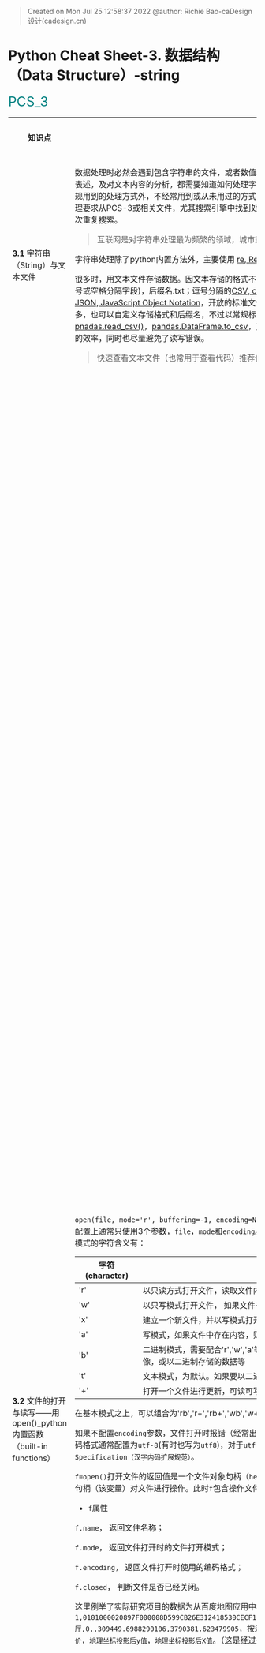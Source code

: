 > Created on Mon Jul 25 12:58:37 2022 @author: Richie Bao-caDesign设计(cadesign.cn)

<style>
  code {
    white-space : pre-wrap !important;
    word-break: break-word;
  }
</style>

# Python Cheat Sheet-3. 数据结构 （Data Structure）-string

<span style = "color:Teal;background-color:;font-size:20.0pt">PCS_3</span>

<table style="width:100%">
<tr>
<th style="width:10%"> 知识点 </th>
<th style="width:30%"> 描述 </th>
<th style="width:30%"> 代码段 </th> 
<th style="width:20%"> 运算结果 </th>
<th style="width:10%"> 备注</th> 
</tr>

<tr>
<td> 

__3.1__ 字符串（String）与文本文件

</td>
<td>

数据处理时必然会遇到包含字符串的文件，或者数值以文本方式存储，读取后再转换为数值型。不管是从文本中提取数据，还是图表中的文字表述，及对文本内容的分析，都需要知道如何处理字符串。字符串处理的方法途径异常繁多，各类模式匹配符号组合表述技巧性较强。除了常规用到的处理方式外，不经常用到或从未用过的方式则很难记住，因此字符串处理部分以查阅为主，当遇到要处理的字符串时，可以根据要处理要求从PCS-3或相关文件，尤其搜索引擎中找到处理方法的答案。当然，对于经常用到的字符串处理方法，需要有意识的练习记忆，避免每次重复搜索。

> 互联网是对字符串处理最为频繁的领域，城市空间数据分析和数字化设计相对较少。

字符串处理除了python内置方法外，主要使用 [re, Regular expression operations(正则表达式)](https://docs.python.org/3/library/re.html)。

很多时，用文本文件存储数据。因文本存储的格式不同会表述为不同的文件格式，例如没有格式限制的TXT文件(通常按行记录数据，逗号、分号或空格分隔字段)，后缀名.txt；逗号分隔的[CSV, comma-separated values)](https://en.wikipedia.org/wiki/Comma-separated_values)文件格式（每行为一组数据，逗号隔离字段），后缀名.csv；[JSON, JavaScript Object Notation](https://en.wikipedia.org/wiki/JSON)，开放的标准文件格式和数据交换格式，以属性-值对和数组的形式记录，后缀名.json。存储数据的方式很多，也可以自定义存储格式和后缀名，不过以常规标准的格式存储数据方便数据交换，因为常用的格式通常已有大量写好的读写代码，例如[pnadas.read_csv()](https://pandas.pydata.org/docs/reference/api/pandas.read_csv.html)，[pandas.DataFrame.to_csv](https://pandas.pydata.org/docs/reference/api/pandas.DataFrame.to_csv.html)，又或者[CSV库](https://docs.python.org/3/library/csv.html)，通过`import csv`调入库条用读写方法等。这都极大方便的增加了书写代码的效率，同时也尽量避免了读写错误。

> 快速查看文本文件（也常用于查看代码）推荐使用[notepad++](https://notepad-plus-plus.org/downloads/)工具。

</td>
<td>

</td>
<td>

</td>
<td>
</td>
</tr>

<tr>
<td> 

__3.2__ 文件的打开与读写——用open()_python内置函数（built-in functions）

</td>
<td>

`open(file, mode='r', buffering=-1, encoding=None, errors=None, newline=None, closefd=True, opener=None)`，在`open()`函数的参数配置上通常只使用3个参数，`file`，`mode`和`encoding`。其中`file`为文件存储位置路径；`mode`为打开文件的模式，包括基本模式和组合模式，基本模式的字符含义有：

| 字符(character)  | 含义(meaning)  |
|---|---|
| 'r'  |  以只读方式打开文件，读取文件内容的指针位于文件的开始。为默认模式 |
| 'w'  | 以只写模式打开文件， 如果文件存在，则会清空文件中已有内容；如果文件不存在，则创建新文件|
| 'x'  | 建立一个新文件，并以写模式打开。如果文件存在，则报错  |
| 'a'  | 写模式，如果文件中存在内容，则在其后追加新内容 |
| 'b'  | 二进制模式，需要配合'r','w','a'等字符模式配合使用。为以二进制格式，读写文件，通常用于非文本文件，例如影音图像，或以二进制存储的数据等  |
| 't'  |  文本模式，为默认。如果要以二进制读写，加符号'b' |
| '+'  | 打开一个文件进行更新，可读可写  |

在基本模式之上，可以组合为'rb','r+','rb+','wb','w+','wb+','ab','a+','ab+'等多种组合模式，组合后含义为单独字符模式含义的组合。

如果不配置`encoding`参数，文件打开时报错（经常出现在含有中文字符的文件中），则需要指定该参数值，为打开该文件所使用的编码格式。编码格式通常配置为`utf-8`(有时也写为`utf8`)，对于`utf-8`无法识别含有中文的文件，通常可以尝试配置为`GBK, Chinese Internal Code Specification（汉字内码扩展规范）`。

`f=open()`打开文件的返回值是一个文件对象句柄（`help(open)`给出的解释是 Open file and return a stream），并将其赋给自定义变量`f`，通过句柄（该变量）对文件进行操作。此时`f`包含操作文件内容的多个属性和方法：

* `f`属性

`f.name`， 返回文件名称；

`f.mode`， 返回文件打开时的文件打开模式；

`f.encoding`， 返回文件打开时使用的编码格式；

`f.closed`， 判断文件是否已经关闭。

这里例举了实际研究项目的数据为从百度地图应用中检索下载的POI，其中第一行为`1,0101000020897F000008D599CB26E312418530CECF16EB4C41,美香源,34.23709808337344,108.93100212046282,美食;中餐厅,0,,309449.6988290106,3790381.623479905`，按逗号分割，各个字段名为`序号`，`ID`，`名称`，`维度`，`经度`，`一级行业分类；二级行业分类`，`评分`，`均价`，`地理坐标投影后y值`，`地理坐标投影后X值`。（这是经过处理了的数据，并非下载的原数据）

</td>
<td>

```python
xian_poi_fn='./data/xian_poi.csv' #存储又西安POI, point of interesting兴趣点数据
xian_poi_f=open(xian_poi_fn,'r', encoding="utf-8") #以只读方式打开文件
print(xian_poi_f)

print('_'*50)
print(xian_poi_f.name)
print(xian_poi_f.mode)
print(xian_poi_f.encoding)
print(xian_poi_f.closed)
```

</td>
<td>

    <_io.TextIOWrapper name='./data/xian_poi.csv' mode='r' encoding='utf-8'>
    __________________________________________________
    ./data/xian_poi.csv
    r
    utf-8
    False

</td>
<td>
</td>
</tr>

<tr>
<td> 

</td>
<td>

* `f` 读取方法

`f.read(size=-1, /)`， 参数`size`未指定或为负值时返回整个文件，否则到指定字符长度位置或到文件末尾（EOF,end of file）；

`f.readline(size=-1, /)`， 读取一行，即读到换行符或者EOF。如果给定`size`，则按长度读取；

`f.readlines()`，返回所有行的一个列表；

`f.tell()`， 返回当前读取文件的位置；

`f.clost()`，关闭文件。


> 类定义时，如果以`f.attribute`方式返回值，则为属性，例如`f.name`； 如果以`f.function()`方式，即调用类函数的额方法，则为方法，例如`f.read()`。

</td>
<td>

```python
print(xian_poi_f.read(57))
print("_"*10,xian_poi_f.tell())
print(xian_poi_f.readline()) #从上一语句57处继续读，读到该行结束
print("_"*10,xian_poi_f.tell())
print(xian_poi_f.readline()) #继续读写一行文本内容
print('_'*50)
print(xian_poi_f.readlines()[:5]) #这里只打印了返回列表的前5行
print("_"*10,xian_poi_f.tell())

print('_'*50)
xian_poi_f.close()
print(xian_poi_f.closed)
```

</td>
<td>

    1,0101000020897F000008D599CB26E312418530CECF16EB4C41,美香源,
    __________ 63
    34.23709808337344,108.93100212046282,美食;中餐厅,0,,309449.6988290106,3790381.623479905
    
    __________ 156
    2,0101000020897F0000B038F4CF9BE31241389AD606BFEC4C41,雷记澄城水盆羊肉(红樱路店),34.244750060429915,108.93113243785623,美食;中餐厅,3.9,20.0,309478.95308006834,3791230.053424146
    
    __________________________________________________
    ['3,0101000020897F00005C24B17F97E3124160F86A81E5EC4C41,段府农家菠菜面(红缨路店),34.245443456204875,108.93110375582032,美食;中餐厅,4,,309477.8746991807,3791307.011076972\n', '4,0101000020897F000040F7FD9433E412412CD771E043EC4C41,平价餐厅(友谊西路店),34.24253719175486,108.93159854262964,美食;中餐厅,4.2,26.0,309516.8955000527,3790983.753474137\n', '5,0101000020897F0000EFFE229C56E61241ABEE21C2D7EC4C41,山妹川菜,34.24522784875664,108.93301750888804,美食;中餐厅,3.5,22.0,309653.6524772485,3791279.5166605315\n', '6,0101000020897F0000522963D2BFE312419E6ED4B833EC4C41,老三澄合羊肉水盆,34.24224069599151,108.93129159808142,美食;中餐厅,3,,309487.95545639575,3790951.443982913\n', '7,0101000020897F00008C6ACABF13E412416B0C7D7B09ED4C41,湘村菜馆(红缨路店),34.24609764121232,108.9314250012306,美食;中餐厅,4.2,20.0,309508.937295594,3791378.9647536776\n']
    __________ 2470810
    __________________________________________________
    True

</td>
<td>
</td>
</tr>

<tr>
<td> 

</td>
<td>

* `f`写入方法

`f.write()`，将字符串写入到文本，如果是数值等数据，需要将其转换为字符串后再写入；

`f.writelines()`，将字符串列表逐行写入到文件；

`f.flush()`， 将数据刷至硬盘。通常在`f.close()`文件关闭时，会自动一次性刷至硬盘，除非特殊需求，否则不用执行`f.flush()`;

`seek(cookie, whence=0, /)`， 更改当前读写位置，为字节偏移量（byte offset）。`whence`为0时(默认值)，代表从文件开始定位算起；为1时，以当前位置定位算起；为2时，以文件末尾定位算起。


在下述的示例中，`poi_1PieceOFdata`变量只存储了一行数据；而`poi_2PiecesOFdata`变量存储了两行数据，行之间用换行符`\n`完成换行动作。`poi_piecesOFdata.flush()`会将先写入的一行数据刷至硬盘文件中，因为使用了`w+`模式，因此可以用`poi_piecesOFdata.flush() `方法定位到文本开始，再用`poi_piecesOFdata.read()`方法查看，否则返回内容为空。也可以用外部`notepad++`等工具打开查看内容。而后将包含两行数据的`poi_2PiecesOFdata`变量，写入，并调用`poi_piecesOFdata.close()`方法，将后续写入的数据刷至硬盘文件中。

</td>
<td>

```python
poi_1PieceOFdata='2,0101000020897F0000B038F4CF9BE31241389AD606BFEC4C41,雷记澄城水盆羊肉(红樱路店),34.244750060429915,108.93113243785623,美食;中餐厅,3.9,20.0,309478.95308006834,3791230.05342414'

poi_2PiecesOFdata='\n3,0101000020897F00005C24B17F97E3124160F86A81E5EC4C41,段府农家菠菜面(红缨路店),34.245443456204875,108.93110375582032,美食;中餐厅,4,,309477.8746991807,3791307.011076972,\n4,0101000020897F000040F7FD9433E412412CD771E043EC4C41,平价餐厅(友谊西路店),34.24253719175486,108.93159854262964,美食;中餐厅,4.2,26.0,309516.8955000527,3790983.753474137'
poi_piecesOFdata_fn='./data/poi_piecesOFdata.csv'
poi_piecesOFdata=open(poi_piecesOFdata_fn,'w+',encoding='utf-8')
poi_piecesOFdata.write(poi_1PieceOFdata)
poi_piecesOFdata.flush() 
```

</td>
<td>

</td>
<td>

</td>
</tr>

<tr>
<td> 

</td>
<td>

> 注意，写入文本内容后，读写位置位于文件末尾，不通过`f.seek()`指定开始位置，读取的内容会为空。

</td>
<td>

```python
poi_piecesOFdata.seek(0)
print(poi_piecesOFdata.read())
```

</td>
<td>

2,0101000020897F0000B038F4CF9BE31241389AD606BFEC4C41,雷记澄城水盆羊肉(红樱路店),34.244750060429915,108.93113243785623,美食;中餐厅,3.9,20.0,309478.95308006834,3791230.05342414

</td>
<td>
</td>
</tr>


<tr>
<td> 

</td>
<td>

> 不管读或者写，当完成读写动作后，需要调用`f.close()`关闭文件。

</td>
<td>

```python
poi_piecesOFdata.write(poi_2PiecesOFdata)

poi_listOFdata=['5,0101000020897F0000EFFE229C56E61241ABEE21C2D7EC4C41,山妹川菜,34.24522784875664,108.93301750888804,美食;中餐厅,3.5,22.0,309653.6524772485,3791279.5166605315\n', 
                '6,0101000020897F0000522963D2BFE312419E6ED4B833EC4C41,老三澄合羊肉水盆,34.24224069599151,108.93129159808142,美食;中餐厅,3,,309487.95545639575,3790951.443982913\n', 
                '7,0101000020897F00008C6ACABF13E412416B0C7D7B09ED4C41,湘村菜馆(红缨路店),34.24609764121232,108.9314250012306,美食;中餐厅,4.2,20.0,309508.937295594,3791378.9647536776\n']
poi_piecesOFdata.write('\n') #因为写入两行时，末尾为写入'\n'换行符。因此单独写入，避免后续写入内容未起新行
poi_piecesOFdata.writelines(poi_listOFdata)
poi_piecesOFdata.close()
```

</td>
<td>

</td>
<td>
</td>
</tr>


<tr>
<td> 

</td>
<td>

用`with open(fn, mode) as f:`上下文管理的方式打开文件，则不需要调用`f.close()`的方式关闭文件，也可以避免文件读写时可能产生的`IOError`。

这里将读取的CSV格式数据转换为字典格式，格式样式为`{ID:{'name':name,'coordi':{'lat':lat,'lon':lon}}}`其中有3层嵌套，同时将字符串格式的经纬度使用`float()`方法转换为浮点型。具体方法是应用字符串处理中的`S.split()`将字符串切分为字段列表后循环提取需要的数据内容。注意，这里提前应用了非常好用的匿名函数（`lambda`）及列表推导式（`comprehensions`）。

> 同样，可以将`poi_info_dict={S_split(S)[0]:{'name':S_split(S)[2],'coordi':{'lat':float(S_split(S)[3]),'lon':float(S_split(S)[4])}} for S in poi_lst}`，这个语句用`for`循环的方式拆分处理。

</td>
<td>

```python
poi_piecesOFdata_fn='./data/poi_piecesOFdata.csv'
with open(poi_piecesOFdata_fn, 'r',encoding='utf-8') as f:
    poi_lst=f.readlines()
print(poi_lst)
    
S_split=lambda S:S.split(",") #为
poi_info_dict={S_split(S)[0]:{'name':S_split(S)[2],'coordi':{'lat':float(S_split(S)[3]),'lon':float(S_split(S)[4])}} for S in poi_lst}
print("_"*50)
print(poi_info_dict)
```

</td>
<td>

    ['2,0101000020897F0000B038F4CF9BE31241389AD606BFEC4C41,雷记澄城水盆羊肉(红樱路店),34.244750060429915,108.93113243785623,美食;中餐厅,3.9,20.0,309478.95308006834,3791230.05342414\n', '3,0101000020897F00005C24B17F97E3124160F86A81E5EC4C41,段府农家菠菜面(红缨路店),34.245443456204875,108.93110375582032,美食;中餐厅,4,,309477.8746991807,3791307.011076972,\n', '4,0101000020897F000040F7FD9433E412412CD771E043EC4C41,平价餐厅(友谊西路店),34.24253719175486,108.93159854262964,美食;中餐厅,4.2,26.0,309516.8955000527,3790983.753474137\n', '5,0101000020897F0000EFFE229C56E61241ABEE21C2D7EC4C41,山妹川菜,34.24522784875664,108.93301750888804,美食;中餐厅,3.5,22.0,309653.6524772485,3791279.5166605315\n', '6,0101000020897F0000522963D2BFE312419E6ED4B833EC4C41,老三澄合羊肉水盆,34.24224069599151,108.93129159808142,美食;中餐厅,3,,309487.95545639575,3790951.443982913\n', '7,0101000020897F00008C6ACABF13E412416B0C7D7B09ED4C41,湘村菜馆(红缨路店),34.24609764121232,108.9314250012306,美食;中餐厅,4.2,20.0,309508.937295594,3791378.9647536776\n']
    __________________________________________________
    {'2': {'name': '雷记澄城水盆羊肉(红樱路店)', 'coordi': {'lat': 34.244750060429915, 'lon': 108.93113243785623}}, '3': {'name': '段府农家菠菜面(红缨路店)', 'coordi': {'lat': 34.245443456204875, 'lon': 108.93110375582032}}, '4': {'name': '平价餐厅(友谊西路店)', 'coordi': {'lat': 34.24253719175486, 'lon': 108.93159854262964}}, '5': {'name': '山妹川菜', 'coordi': {'lat': 34.24522784875664, 'lon': 108.93301750888804}}, '6': {'name': '老三澄合羊肉水盆', 'coordi': {'lat': 34.24224069599151, 'lon': 108.93129159808142}}, '7': {'name': '湘村菜馆(红缨路店)', 'coordi': {'lat': 34.24609764121232, 'lon': 108.9314250012306}}}

</td>
<td>
</td>
</tr>


<tr>
<td> 

__3.3__ 常用字符串操作方法

</td>
<td>

下表中融合了字符串常用操作的方法，这包括字符串的运算、函数和方法。

| 操作  | 解释  |
|---|---|
|  `S=''` |  建立空字符 |
| `"''"`  | 双引号与单引号嵌套使用  |
| `bool('')`  | 可以用于检查是否为空字符  |
| `\t` `\n`  |  转义字符（escape, string backslash characters）中常用到的字符，制表符（Horiozntal tab）和换行符（Newline/linefeed） |
| `S1+S2`  |  合并字符串 |
|  `S*n` | 复制字符串  |
| `S[idx]`  |  按索引（字符位置）提取字符 |
|  `S[start:end]` | 分片方式提取字符串  |
|  `len(S)` |  计算字符串长度 |
|  `r'string'` |  原始字符串（无转义） |
| `S.split(sep=None, maxsplit=-1)` |  按分隔符（delimiter）切分字符串为字段列表 |
| `'%s'%String`  |  `%`形式格式字符串 |
| `'{}'.format(value)` | `format()`方法格式字符串  |
| `S.find(sub[, start[, end]])`  |  寻找给定字段的开始索引值 |
| `S.strip()`  | 移除字符串中前后的空白（空格）  |
|  `S.lstrip()` | 移除字符串中左端的空白  |
| `S.rstrip()`  | 移除字符串中右端的空白  |
| `S.isdigit()`  | 判断字符串是否为整数字符串  |
| `S.lower()`  | 将字符串小写  |
|  `S.upper()` | 将字符串大写  |
| `S.endswith(suffix[, start[, end]])`  |  判断字符串末尾字符，返回布尔值 |
|  `S.encode(encoding='utf-8', errors='strict')` |  字符串编码  |
|  `S.decode()` | 字符串解码 |
| `str in S`  | 成员运算符，给定字符或字段是否在字符串中，返回布尔值  |
|  `str not in S` |  成员运算符，给定字符或字段是否不在字符串中，返回布尔值  |
|  `map(ord,S)` |  返回给定字符在Unicode中的码值 |
|  `[s for s in S]` |  用列表推导式循环拆解字符串为单个字符 |
| `'s'.join(iterable, /)`  |  给定分隔符，合并字段列表为一个字符串 |


字符串的方法还有很多，罗列如下方便查询，或查看[Python String Methods](https://www.w3schools.com/python/python_ref_string.asp)等在线文件：

| 1   | 2 | 3  | 4 |5   | 6|
|---|---|---|---|---|---|
| S.capitalize()   |  S.ljust(width [, fill]) | S.casefold()   | S.lower()  | S.center(width [, fill])   |  S.lstrip([chars]) |
|  S.count(sub [, start [, end]]) | S.maketrans(x[, y[, z]])  |  S.encode([encoding [,errors]])  |  S.partition(sep) |  S.endswith(suffix [, start [, end]]) | S.replace(old, new [, count])  |
|  S.expandtabs([tabsize])  |  S.rfind(sub [,start [,end]])  |  S.find(sub [, start [, end]]) |  S.rindex(sub [, start [, end]]) |  S.format(fmtstr, *args, **kwargs) |  S.rjust(width [, fill]) |
|  S.index(sub [, start [, end]])  | S.rpartition(sep)  | S.isalnum()   |  S.rsplit([sep[, maxsplit]])  | S.isalpha()  |   S.rstrip([chars]) |
| S.isdecimal()  | S.split([sep [,maxsplit]])  |  S.isdigit() |  S.splitlines([keepends]) | S.isidentifier()   |  S.startswith(prefix [, start [, end]]) |
|  S.islower()  |  S.strip([chars])  |  S.isnumeric() |  S.swapcase() | S.isprintable()   |   S.title() |
|  S.isspace()  |  S.translate(map)  |  S.istitle() | S.upper()  |  S.isupper() |   S.zfill(width) |
| S.join(iterable)   |   |   |   |   |   |

</td>
<td>

```python
S=''
print(bool(S))
print(S)

print("_"*50)
S="coordi:'34.244750060429915,108.93113243785623'"
print(S)
print(bool(S))

print("_"*50)
S='ID:2,\tname:restaurant\tscore:5\nID:3,\tname:hotel\tscore:3'
print(S)

S="""___triple-quoted block strings___"""
print(S)

print("_"*50)
S='\ID\name'
print(S)
print("_"*25)
S=r'\ID\name'
print(S)

print("_"*50)
S1='category:'
S2='restaurant'
print(S1+S2)

S='name,'*3
print(S)
S_split_lst=S.split(",")
print(S_split_lst)

print("_"*50)
S_poi='2,雷记澄城水盆羊肉(红樱路店),34.244750060429915,108.93113243785623,美食;中餐厅,3.9,20.0,309478.95308006834,3791230.05342414\n'
print(S_poi[2])
print(S_poi[2:10])
print('string length={}'.format(len(S_poi)))
print('name=%s'%S_poi[2:10])
lat_start_position=S_poi.find('34.244750060429915')
lat_end_position=S_poi.find('108.93113243785623')-1
print(lat_start_position)
print(S_poi[lat_start_position:lat_end_position])

print("_"*50)
S_rstrip="   34.244   ".strip()
print("{1}={0};".format(S_rstrip,'lat'))

S_rstrip="   34.244   ".lstrip()
print("{1}={0};".format(S_rstrip,'lat'))

S_rstrip="   34.244   ".rstrip()
print("{1}={0};".format(S_rstrip,'lat'))

print("_"*50)
print('name:108.931'.replace('name','lon'))
print('108.931'.isdigit())
print('108'.isdigit())

print("_"*50)
print('code'.upper())
print('CODE'.lower())

S_poi_lst=S_poi.split(",")
print(S_poi_lst)
print('_'.join(S_poi_lst))

S='美食;中餐厅'
encode_S=S.encode('GBK')
print(encode_S)
decode_S=encode_S.decode('GBK')
print(decode_S)

ord_s=map(ord,['S','a'])
print(list(ord_s))

print("_"*50)
print('p' in 'python')
print('j' in 'python')
print('j' not in 'python')
print([s for s in 'python'])
print('python'.endswith('on'))
```

</td>
<td>


    False
    
    __________________________________________________
    coordi:'34.244750060429915,108.93113243785623'
    True
    __________________________________________________
    ID:2,	name:restaurant	score:5
    ID:3,	name:hotel	score:3
    ___triple-quoted block strings___
    __________________________________________________
    \ID
    ame
    _________________________
    \ID\name
    __________________________________________________
    category:restaurant
    name,name,name,
    ['name', 'name', 'name', '']
    __________________________________________________
    雷
    雷记澄城水盆羊肉
    string length=107
    name=雷记澄城水盆羊肉
    17
    34.244750060429915
    __________________________________________________
    lat=34.244;
    lat=34.244   ;
    lat=   34.244;
    __________________________________________________
    lon:108.931
    False
    True
    __________________________________________________
    CODE
    code
    ['2', '雷记澄城水盆羊肉(红樱路店)', '34.244750060429915', '108.93113243785623', '美食;中餐厅', '3.9', '20.0', '309478.95308006834', '3791230.05342414\n']
    2_雷记澄城水盆羊肉(红樱路店)_34.244750060429915_108.93113243785623_美食;中餐厅_3.9_20.0_309478.95308006834_3791230.05342414
    
    b'\xc3\xc0\xca\xb3;\xd6\xd0\xb2\xcd\xcc\xfc'
    美食;中餐厅
    [83, 97]
    __________________________________________________
    True
    False
    True
    ['p', 'y', 't', 'h', 'o', 'n']
    True
  

</td>
<td>
</td>
</tr>


<tr>
<td> 

</td>
<td>


</td>
<td>

```python
help(ord)
```

</td>
<td>

    Help on built-in function ord in module builtins:
    
    ord(c, /)
        Return the Unicode code point for a one-character string.

</td>
<td>
</td>
</tr>

<tr>
<td> 

</td>
<td>

* `\`转义字符（String backslash characters）

转义字符`\n`可以转义很多字符，例如`\n`表示换行，`\t`表示制表符等。字符`\`本身也需要转义，用`\\`表示。如果字符串里有很多字符需要转义，则直接使用无转义的原始字符串`r""`达到目的，这在表述文件路径时经常使用，例如`r'.\data\xian_poi.csv'`（也可使用做斜杠`'./data/poi_piecesOFdata.csv'`，则不用原始字符串）。而如果字符串中有很多换行，为了避免每次末尾敲入`\n`，可以使用`"""line1,line2,...,lineN"""`表述。

| 转义字符（escape character）  | 意义  | 
|---|---|
| `\a`  | 响铃  Bell| 
| `\b` |  推格，将当前位置移到前一列  Backspace| 
| `\f`  | 换页，将当前位置移到下页开头  Formfeed|   
| `\n`  | 换行，将当前位置移到下一行开头  Newline(linefeed)|   
| `\r`  | 回车，将当前位置移到本行开头  Carriage return|   
| `\t`  | 水平制表符  Horizontal tap|   
| `\v`  | 垂直制表符  Vertical tap|   
| `\\`  | 代表一个反斜线字符`\`  Backslash|   
| `\'`  | 代表一个单引号  Single quote|   
| `\"`  | 代表一个双引号  Double quote|   
| `\0`  | 空字符  Null:binary 0 character(doesn't end string)|   
| `\xhh`  |  十六进制所代表的任意字符 Character with hex value hh(exactly 2 digits)|   
| `\newline`  | 忽略（续行） Ignored(continuation line) |   

</td>
<td>

```python
S="""
line1,
line2,
line2
"""
print(S)

print("_"*50)

#打印转义字符对应的Unicode码值

print(list(map(ord,['\a','\b','\f','\n','\r','\t','\v','\\','\'','\"',])))
```

</td>
<td>

    line1,
    line2,
    line2
    
    __________________________________________________
    [7, 8, 12, 10, 13, 9, 11, 92, 39, 34]

</td>
<td>
</td>
</tr>


<tr>
<td> 

__3.4__ 字符串格式化

</td>
<td>

字符串格式化在数据分析领域可以用于以文本方式存储格式化后的数据，方便后续数据读取分析；更经常用于图表中的文字表达，这也包括动态交互内容；也用于代码调试过程中`print()`打印字符，标识打印变量名，格式化数值，方便查看，或者用于交流。


* `%` 的方式

`'string'%value/(values)/{Ks:Vs}`的格式化语句语法为`%[(keyname)][flags][width][.precision]typecode`， 如果格式化右侧提供的数据结构为字典形式，则`keyname`为字典键名索引；如果提供的为列表，则按顺序索引；也可以为单个值。`flags`标记包括，`-`：在指定字符宽度时，当字符位数小于宽度则字符左对齐，末尾空格；`+`：在数值前添加整数或负数符号；`0`：在指定字符宽度时，当字符位数小于宽度则在字符前用0填充；如果为空格，则在前添加空格符号位。`width`为字符宽度。`.precision`为数值精度（保留小数点位数）。`typecode`为转换类型代码（conversion type codes），如表：

| 代码（code）  | 含义  |
|---|---|
| `s`  |  字符串，或将非字符类型对象用`str()`转换为字符串 |
| `r`  | 同`s`，不过用`repr()`函数转换非字符型对象为字符串  |
|  `c` | 参数为单个字符或者字符的Unicode码时，将Unicode码转换为对应的字符  |
| `d`  | 参数为数值时，转换为带有符号的十进制整数  |
| `i`  | 同`d`转换数值为整数  |
| `u`  | 同`d`转换数值为整数  |
| `o`  | 参数为数值时，转换为带有符号的八进制整数  |
| `x`  | 参数为数值时，转换为带有符号的十六进制整数，字母小写  |
| `X`  | 参数为数值时，转换为带有符号的十六进制整数，字母大写 |
| `e`  | 将数值转换为科学计数法格式，字母小写  |
| `E`  | 将数值转换为科学计数法格式，字母大写  |
| `f`  | 将数值转换为十进制浮点数  |
| `F`  | 同`f`，将数值转换为十进制浮点数 |
| `g`  | 浮点格式。如果指数小于-1或不小于精度（默认为6）使用指数格式，否则使用十进制格式  |
| `G`  | 同`g`  |
| `%`  |  `%%`即为字符`%` |


> 如果是使用的python官网提供的[IDLE Shell](https://www.python.org/downloads/)，下述示例中的`from scipy.stats import norm`，需要安装[SciPy](https://scipy.org/)库，对于windows系统，在`Command Prompt`下敲入`py -3 -m pip install scipy`进行安装。另，`IDLE Shell`可能无法输入中文。推荐使用[anaconda](https://www.anaconda.com/)这一专门用于数据分析，科学计算的（数据科学，data science）解释器。

在数据分析时，会涉及到很多计算结果显示查看，尤其用于交流的代码。下述是正态分布（normal distribution/Gaussian distribution）的概率计算，调用了[SciPy](https://scipy.org/)库的`norm.sf(x,loc,scale)`，`norm.cdf()`和`norm.ppf()`的方法，计算给定值(x)，给定正态分布均值（loc）和标准差（scale），求取大于等于（`sf`）或小于等于(`cdf`)给定值的概率；反之，求取满足概率的值（`ppf`）。

</td>
<td>

```python
from scipy.stats import norm

print("用.sf计算值大于或等于0.7待概率为：%s",norm.sf(0.7,0,1)) 
print("用.cdf计算值小于或等于0.7的概率为：%f"%norm.cdf(0.7,0,1)) #
print("可以观察到.cdf（<=0.7）概率结果+.sf(>=0.7)概率结果为：%.3f"%(norm.cdf(113,0,1)+norm.sf(113,0,1)))
print("用.ppf找到给定概率值为0.758036(约75.80%%)的数值为：%e"%norm.ppf(0.758036,0,1))
```

</td>
<td>

    用.sf计算值大于或等于0.7待概率为：%s 0.24196365222307303
    用.cdf计算值小于或等于0.7的概率为：0.758036
    可以观察到.cdf（<=0.7）概率结果+.sf(>=0.7)概率结果为：1.000
    用.ppf找到给定概率值为0.758036(约75.80%)的数值为：6.999989e-01

</td>
<td>
</td>
</tr>

<tr>
<td> 

</td>
<td>

数据分析必不可少的表达方式是图表，python可以调用的各类图表扩展库不少，其中最为基础和常用的是[Matplotlib](https://matplotlib.org/)。对于此类库通常不必记忆，一般是在需要图表表述数据分析过程、结果，传达研究发现时，查看各类图表库的示例，或者网络分享的示例，直接复用该代码，加以调整，替换数据，进一步调整表达风格，例如颜色、字体、线型、图样等，完成对自身数据分析的表达。下述表述正态分布的图表表达就是复用`Matplotlib`曲线示例部分代码，替换数据，调整形式而成。对于`Matplotlib`中常用的语句和参数，如果经常用到则会被记住，不常用的，只要搜索找到可复用的代码即可。

下述图表除了表达均值为0，标准差为1的正态分布曲线，同时增加了数值`0.7`的位置表述垂直虚线，并增加了注释。图表文字的代码则是使用了`%`的字符串格式化方式，如图例部分增加了均值和标准差的显示，注释上增加了小于等于`0.7`的概率值说明。

> 图表会在后续的各类数据分析中必不可少的加以应用，以便直观表述各类数据分析，佐证研究成果。不同的分析内容和表述目的会比较选择适合的图表表述方式。

</td>
<td>

```python
from scipy.stats import norm
import matplotlib.pyplot as plt
import matplotlib
import numpy as np
matplotlib.rcParams['font.family'] = ['SimSun'] #解决中文乱字符

fig, ax=plt.subplots(1, 1)
mean, var, skew, kurt = norm.stats(moments='mvsk')  
print('mean=%s, var=%s, skew=%s, kurt=%s\n'%(mean, var, skew, kurt)) #验证符合标准正态分布的相关统计量
x=np.linspace(norm.ppf(0.01),norm.ppf(0.99), 100) #norm.ppf 百分比点函数 - Percent point function (inverse of cdf — percentiles)
ax.plot(x, norm.pdf(x), 'r-', lw=5, alpha=0.6, label='norm pdf_%s-%s'%(mean,var))  #norm.pdf为概率密度函数
ax.legend(loc='best', frameon=False)
ax.axvline(x=0.7,ymin=0.05,color='k', linestyle='--')
bbox = dict(boxstyle ="round", fc ="0.8")
ax.annotate("≤%s的概率为%.3f"%(0.7,norm.cdf(0.7,0,1)),(0.78,0.05),bbox=bbox)
plt.show()
```
</td>
<td>

    mean=0.0, var=1.0, skew=0.0, kurt=0.0
    
    

    C:\Users\richi\anaconda3\envs\AoT\lib\site-packages\IPython\core\pylabtools.py:151: UserWarning: Glyph 8722 (\N{MINUS SIGN}) missing from current font.
      fig.canvas.print_figure(bytes_io, **kw)

<img src="./imgs/pc_3_01.png" height="auto" width="auto" title="caDesign">      

</td>
<td>
</td>
</tr>

<tr>
<td> 

</td>
<td>

用字符串格式化的方式组织数据，并写入文件。这里第一行写入的为字段名，其它每一行为一组数据，对应字段名使用制表符`\t`格式化数据，并在每一行末增加`\n`换行符。因为这里用制表符分割字符串，并没有使用逗号等分隔符，因此格式化字符串连在一起，阅读起来需要仔细分析字符、转义字符和格式化字符，及各类标示符。

</td>
<td>

```python
poi_info_dict={'2': {'name': '雷记澄城水盆羊肉(红樱路店)', 'coordi': {'lat': 34.244750060429915, 'lon': 108.93113243785623}}, '3': {'name': '段府农家菠菜面(红缨路店)', 'coordi': {'lat': 34.245443456204875, 'lon': 108.93110375582032}}, '4': {'name': '平价餐厅(友谊西路店)', 'coordi': {'lat': 34.24253719175486, 'lon': 108.93159854262964}}, '5': {'name': '山妹川菜', 'coordi': {'lat': 34.24522784875664, 'lon': 108.93301750888804}}, '6': {'name': '老三澄合羊肉水盆', 'coordi': {'lat': 34.24224069599151, 'lon': 108.93129159808142}}, '7': {'name': '湘村菜馆(红缨路店)', 'coordi': {'lat': 34.24609764121232, 'lon': 108.9314250012306}}}
poi_info_lst=['%s\t%s\t%.5f\t%.5f\t\n'%(k,v['name'],v['coordi']['lat'],v['coordi']['lon']) for k,v in poi_info_dict.items()]
poi_info_lst_fn='./data/poi_info_dict.txt'
with open(poi_info_lst_fn,'w',encoding='utf8') as f:
    f.write('%s\t%s\t%s\t%s\t\n'%('ID','name','lat','lon'))
    f.writelines(poi_info_lst)
with open(poi_info_lst_fn,'r',encoding='utf8') as f:
    print(f.read())
```

</td>
<td>

    ID	name	lat	lon	
    2	雷记澄城水盆羊肉(红樱路店)	34.24475	108.93113	
    3	段府农家菠菜面(红缨路店)	34.24544	108.93110	
    4	平价餐厅(友谊西路店)	34.24254	108.93160	
    5	山妹川菜	34.24523	108.93302	
    6	老三澄合羊肉水盆	34.24224	108.93129	
    7	湘村菜馆(红缨路店)	34.24610	108.93143	

</td>
<td>
</td>
</tr>


<tr>
<td> 

</td>
<td>


</td>
<td>

```python
import datetime
today=datetime.datetime.now()

print('%s'%today)
print('%r'%today)

print(ord('a'))
print('%c'%97)
print('%c'%'a')

print('%d'%99.35)
print('%i'%99.35)
print('%u'%99.35)

print('%o'%109)
print('%x'%109)
print('%X'%109)

import math
print('%e'%(math.pi*10**6))
print('%E'%(math.pi*10**6))

print('%f'%math.pi)
print('%F'%math.pi)
print('%f'%0x6D)
print('%f'%0o155)

print('%g'%(3.30*10**10))
print('%g'%(3.30*10**5))
print('%G'%(3.30*10**5))

print('%.3f%%'%(3.0/11.0*100))
```

</td>
<td>

    2022-07-22 17:21:38.978794
    datetime.datetime(2022, 7, 22, 17, 21, 38, 978794)
    97
    a
    a
    99
    99
    99
    155
    6d
    6D
    3.141593e+06
    3.141593E+06
    3.141593
    3.141593
    109.000000
    109.000000
    3.3e+10
    330000
    330000
    27.273%

</td>
<td>
</td>
</tr>


<tr>
<td> 

</td>
<td>

</td>
<td>

```python
print('name:%s,category:%s,score:%s'%('湘村菜馆','美食_中餐厅',4))
info_dict={'name':'湘村菜馆','category':'美食_中餐厅','score':4}
print('name:%(name)s,category:%(category)s,score:%(score)s'%info_dict)

print('_'*50)
import math
print('%+-10.3f:)'%-math.pi)
print('%+-10.3f:)'%math.pi)
print('%+-10.*f:)'%(3,math.pi))
print('%010.3f:)'%math.pi)
```

</td>
<td>

    name:湘村菜馆,category:美食_中餐厅,score:4
    name:湘村菜馆,category:美食_中餐厅,score:4
    __________________________________________________
    -3.142    :)
    +3.142    :)
    +3.142    :)
    000003.142:)

</td>
<td>
</td>
</tr>

<tr>
<td> 

</td>
<td>

* `format()`的方式

`format()`支持位置索引和关键字，且可以自由搭配进行格式化，从而形成多种格式化方式。对`format()`格式化的字符串配置宽度和数值精度，一般语法为`{idx/keyname:witdh/.precision}`，中间由`:`分割，右侧配置相关参数。


</td>
<td>

```python
template='name:{0},category:{1},score:{2}'
print(template.format('湘村菜馆','美食_中餐厅',4))

template='name:{},category:{},score:{}'
print(template.format('湘村菜馆','美食_中餐厅',4))

template='name:{name},category:{category},score:{score}'
print(template.format(name='湘村菜馆',category='美食_中餐厅',score=4))

info_dict={'name':'湘村菜馆','category':'美食_中餐厅','score':4}
template='name:{0[name]},category:{0[category]},score:{0[score]}'
print(template.format(info_dict))

template='name:%(name)s,category:%(category)s,score:%(score)s'
print(template%dict(name='湘村菜馆',category='美食_中餐厅',score=4))

template='name:{0},category:{category},score:{score}'
print(template.format('湘村菜馆',category='美食_中餐厅',score=4))

import sys
print('My {1[name]} runs {0.platform}.'.format(sys,{'name':'Omen'}))

info_lst=['湘村菜馆','美食_中餐厅']
print('name:{0[0]},category:{0[1]},score:{1}'.format(info_lst,4))
```

</td>
<td>

    name:湘村菜馆,category:美食_中餐厅,score:4
    name:湘村菜馆,category:美食_中餐厅,score:4
    name:湘村菜馆,category:美食_中餐厅,score:4
    name:湘村菜馆,category:美食_中餐厅,score:4
    name:湘村菜馆,category:美食_中餐厅,score:4
    name:湘村菜馆,category:美食_中餐厅,score:4
    My Omen runs win32.
    name:湘村菜馆,category:美食_中餐厅,score:4 

</td>
<td>
</td>
</tr>

<tr>
<td> 

</td>
<td>

</td>
<td>

```python
import math
print('{0:10}={1:5}'.format('pi',math.pi))
print('{0:>10}={1:5}'.format('pi',math.pi))
print('{0:<10}={1:5}'.format('pi',math.pi))
print('{0}={1:.3f}'.format('pi',math.pi))
```

</td>
<td>

    pi        =3.141592653589793
            pi=3.141592653589793
    pi        =3.141592653589793
    pi=3.142

</td>
<td>
</td>
</tr>

<tr>
<td> 

__3.5__ [re,regular expression](https://docs.python.org/3/library/re.html)（正在表达式）

</td>
<td>

字符串处理常用到标准库模块中的re,regular expression（正则表达式），re非常强大，可以处理更复杂的字符串，本质是可以匹配文本片断的模式。最简单的re是普通字符串，即大多数字母和字符一般都会和自身匹配，例如'python'可以匹配字符串'python'。

* 字符匹配-模式语法

re可以使用特殊字符的方式匹配一个或者多于一个的字符串，例如使用点号`.`，可以匹配除了换行符之外的任何字符，但是`.`只匹配一个字母，多于一个或者零个都不会匹配。点号特殊字符只匹配一个字符，如果希望匹配多个可以使用`*`星号，匹配前面表达式的0个或者多个副本， 并匹配尽可能多的副本;而`+`加号则匹配至少1个或者多个副本；`？`问号也是匹配0个或者多个副本。如果想确定具体匹配的数量区间，可以使用`{m,n}`的方式，即匹配前面表达式的第m到n各副本，如果省略了m则默认值为0，如果省略了n，则默认设置为无穷大。

在使用`*`,`+`,`?`,`{m,n}`时如果模式为`r'Hello Py*thon!'`，则`*`星号只对星号之前的一个字符y进行匹配，如果希望同时 对P也进行匹配，则需要使用`[]`中括号字符集把`Py`括起来即`[Py]`完整的模式为`r'Hell [Py]*thon!'`。还可以应用于更加广泛的范围，例如`[a-z]`能够匹配a到z的任意一个字符，甚至`[a-zA-Z0-9]`的使用方式可以匹配任意大小写字母和数字。同时可以配合使用`^`字符放置于字符集的开头反转字符集，例如`[^abc]`则是匹配除了a，b，c之外的字符。

在建立re表达式时，希望能够选择性的匹配几种不同的情况，例如即匹配字符'python'又匹配'grasshopper' ，为同时匹配'python'和'grasshopper'，那么就需要使用`|`管道符号，re表达式可以写为`'python|grasshopper'`。如果仅是对部分模式使用管道符号即选择符，可以用圆括号括起需要的部分，例如`'p(ython|erl)'`。

在匹配字符串时，有时仅需要在开头或者结尾处匹配，这时可以使用脱字符`^`标记开始，使用美元符号`$`标记结尾。

主要使用的re特殊字符列表如下：

| 字符  | 描述  |
|---|---|
| `.`  | 匹配除换行符外任何字符串  |
| `^`  | 匹配字符串的开始标志  |
| `$`  | 匹配字符串的结束标志   |
| `*`  | 匹配前面表达式的0个或多个副本，匹配尽可能多的副本。例如`ab*`会匹配`a`，`ab`，或者`abb`，`abbb`等尽可能多（任何数量）的跟随`a`后`b`的副本 |
| `+`  | 匹配前面表达式的1个或多个副本，匹配尽可能多的副本。例如`ab*`会匹配除了`a`外的`ab`，或者`abb`，`abbb`等尽可能多（任何数量）的跟随`a`后`b`的副本   |
| `?`  | 匹配前面表达式的0个或多个副本，例如`ab?`将匹配`a`或者`ab`  |
|`*?`|匹配前面表达式的0个或多个副本，匹配尽可能少的副本|
|`+?`|匹配前面表达式的1个或多个副本，匹配尽可能少的副本|
| `??`  | 匹配前面表达式的0个或1个副本，匹配尽可能少的副本  |
| `{m}`  | 准确匹配前面表达式的m个副本。例如`a{6}`会精确匹配6个`a`，而不是5个或其它  |
| `{m,n}`  | 匹配前面表达式的第m到n个副本，匹配尽可能多的副本。如果省略了m，则默认为0；如果省略了n，默认为无穷大。例如`a{3,5}`会匹配3-5个`a`字符。而`a{4,}b`会匹配`aaaab`，甚至无以计数前置`b`的`a`字符，但不会匹配`aaab`，因为`a` 的数量少于了4 |
| `{m,n}?`  | 匹配前面表达式的第m到n个副本， 匹配尽可能少的副本。例如`a{3,5}`会匹配5个`a`字符，但是，`a{3,5}?`，只会匹配3个`a`字符 |
| `[...]`  |  匹配一组字符，如`'[abcdef]'`,或`'[a-zA-Z]'`。特殊字符，例如`*`在字符集中将失去特殊字符意义， 例如`[(+*)]`会匹配`(`，`+`，`*`或`)`。|
| `[^...]`  | 匹配集合中未包含的字符，例如`[^5]`将匹配除了`5`之外的所有字符  |
| `A\|B`  |  匹配`A`或`B` |
| `(...)`  |  匹配圆括号中的re表达式（圆括号中的内容为一个分组），并保存匹配的子字符串。在匹配时，分组中的内容可以使用所获取的MatchObject对象的group()方法获取 |
| `(?aiLmsux)`  | 扩展标记法，以`?`符号开头，其后第一个字符决定采用什么样的语法。其中，`a`只匹配 ASCII 字符`re.A(re.ASCII)`；`i`忽略大小写`re.I(re.IGNORECASE)`；`L` 由当前语言区域决定`re.L (locale dependent),`；`m`多行模式`re.M(re.MULTILINE)`；`s`为`.`匹配全部字符`re.S(re.DOTALL)`；`u` Unicode匹配，Python3默认开启这个模式`re.U`；`x`冗长模式`re.X(re.VERBOSE)`|
| `(?:...)`  | 常规括号的非捕获版本（A non-capturing version of regular parentheses.），匹配括号内的任何re表达式，但是分组所匹配的子字符串不能再执行匹配后获取或是在之后的模式种被引用   |
| `(?P<name>...)`  | 类似于常规括号，但组匹配的子字符串可通过符号组名成访问。组名必须是有效的python标示符，并且每个组名只能在re表达式中定义一次。  |
| `(?P=name)`  | 对命名组的反向引用。它匹配与早先名为`name`的组匹配到的任何文本（字符串）  |
| `(?#...)`  | 注释信息，里面的内容会被忽略。  |
| `(?=...)`  | 只有在括号中的模式匹配时，才匹配前面的表达式，为a lookahead assertion，前视断言  |
| `(?!...)`  | 只有在括号中的模式不匹配时，才匹配前面的表达式，为a negative lookahead assertion， 前视取反 |
| `(?<=...)`  | 如果括号后面的表达式前面的值与括号中的模式匹配，则匹配该表达式，为a positive lookbehend assersion  |
| `(?<!...)`  | 如果括号后面的表达式前面的值与括号中的模式不匹配，则匹配该表达式，为a negative lookbehend assersion  |
| `(?(id/name)yes-pattern|no-pattern)`  |  检查`id`或`name`标识的re表达式组是否存在。如果存在，则匹配re表达式的`yes-pattern` ；否则，匹配可选的表达式`no-pattern`|

 一些用 `\`开 始的特殊字符所表示的预定义字符集通常是很有用的，例如数字集，字母集，或其它非空字符集，列表如下：
 
| 字符  | 描述  |
|---|---|
|  `\number` | 匹配相同组编号的组内容。 组编号范围为1-99，从左侧开始 |
| `\A`  | 仅匹配字符串的开始标志  |
| `\b`  | 匹配空字符串，但只匹配单词的开头和结尾。例如`r'\bfoo\b'`匹配`'foo'`，`'foo.'`，`'bar foo baz'`， 但是不会匹配`'foobar'`，或者`'foo3'`  |
| `\B`  | 匹配空字符串，但仅当它不在单词的开头或结尾时。例如`r'py\B'`匹配`'python'`，`'py3'`，`'py2'`，但是不会匹配`'py'`，`'py.'`或者`'py!'`  |
| `\d`  | 匹配任何Unicode中的十进制数，等同于`r'[0-9]'`  |
| `\D`  | 匹配任何非十进制数的字符，等同于`r'[^0-9]'`  |
| `\s`  | 匹配Unicode空白字符，包括`['\t','\n','\r','\f','\v']`及许多其它字符  |
| `\S`  | 匹配任何非空格字符  |
| `\w`  | 匹配Unicode单词字符，这包括可以成为任何语言中单词部分的大多数字符，及数字和下划线。如果使用`ASCII`标志，仅匹配`'[a-zA-Z0-9]'`  |
| `\W`  | 匹配`\w` 中定义集合中不包含的字符 |
| `\z`  | 仅匹配字符串的末尾  |
| `\\`  | 匹配反斜杠本身  |


</td>
<td>


```python
import re

kml_description='<description>线路开始时间：2017-07-20 08:14:41,结束时间：2017-07-20 20:53:03,线路长度：197801。由GPS工具箱导出。</description>'
pattern='description'
print(re.findall(pattern,kml_description)) #使用re.findall()方法以列表形式返回给定模式的所有匹配项

# .
pattern='.description'
print(re.findall(pattern,kml_description)) 

# ? +
pattern=r'w?cadesign\.cn, w+\.cadesign\.cn' #用转义字符使用点号，而不是用作特殊字符
text='cadesign.cn, www.cadesign.cn'
print(re.findall(pattern,text))  #？号可以匹配0个 或者多个字符，因此即使不存在字符'w'，也会匹配'cadesign.cn；+号需要匹配至少一个，并尽可能多的匹配， 因此可以提取出'www.cadesign.cn'

# {m}
pattern=r'w{2}\.cadesign\.cn' 
print(re.findall(pattern,text)) 

# [...]
pattern='[Py]*thon!' 
textA='Hello Python!'
textB='Hello Pthon!'
textC='Hello ython!' 
textD='Hello thon!'
print(re.findall(pattern,textA))
print(re.findall(pattern,textB))
print(re.findall(pattern,textC))
print(re.findall(pattern,textD))

# A|B
pattern='<description>|</description>'
print(re.findall(pattern,kml_description))
```

</td>
<td>

    ['description', 'description']
    ['<description', '/description']
    ['cadesign.cn, www.cadesign.cn']
    ['ww.cadesign.cn']
    ['Python!']
    ['Pthon!']
    ['ython!']
    ['thon!']
    ['<description>', '</description>']

</td>
<td>
</td>
</tr>


<tr>
<td> 

</td>
<td>


</td>
<td>

```python
# (?aiLmsux)
print(re.findall('(?i)ab', 'Ab')) #i-为忽略大小写
print(re.findall('(?si)ab.', 'Ab\n')) # s为.匹配了全部字符，包括换行符，i忽略大小写。连用了s和i

print(re.findall('^a.', 'ab\nac'))
print(re.findall('(?m)^a.', 'ab\nac')) #m为多行模式

print(re.findall('(?x)\d+\.\d*', '3.1415926nan')) #x为冗长模式
```
</td>
<td>

    ['Ab']
    ['Ab\n']
    ['ab']
    ['ab', 'ac']
    ['3.1415926']

</td>
<td>
</td>
</tr>


<tr>
<td> 

</td>
<td>

</td>
<td>

```python
# (?:...)
print(re.findall('(abc){2}', 'abcabc')) #常规捕获版本，捕获到()分组内的匹配字符
print(re.findall('(?:abc)', 'abcabc')) #非捕获版本，将()分组视为一个整体

print(re.findall('(a(bc))cbs', 'abccbs'))
print(re.findall('(a(?:bc))cbs', 'abccbs')) #嵌套捕获模式

print(re.findall('(abc)|cbs', 'abccbs'))
print(re.findall('(abc)|cbs', 'cbs'))
print(re.findall('(?:abc)|cbs', 'cbs'))
```

</td>
<td>

    ['abc']
    ['abc', 'abc']
    [('abc', 'bc')]
    ['abc']
    ['abc', '']
    ['']
    ['cbs']

</td>
<td>
</td>
</tr>


<tr>
<td> 

</td>
<td>

</td>
<td>

```python
#(?P<name>...)与(?P=name)，和(?#...)
print(re.findall('(?P<name>abc)\\1', 'abcabc'))
print(re.findall('(?P<gname>abc)\d+(?P=gname)(?#后面的gname匹配到前面的匹配到的字符abc)', 'abc996abc'))
```

</td>
<td>

    ['abc']
    ['abc']

</td>
<td>
</td>
</tr>

<tr>
<td> 

</td>
<td>


</td>
<td>

```python
#(?=...) 与(?!...)
print(re.findall('Isaac (?=Asimov)', 'Isaac Asimov'))
print(re.findall('Isaac (?=Asimov)', 'Isaac Asi'))
print(re.findall('Isaac (?!Asimov)', 'Isaac Asi'))
```

</td>
<td>

    ['Isaac ']
    []
    ['Isaac ']
</td>
<td>
</td>
</tr>

<tr>
<td> 

</td>
<td>

</td>
<td>

```python
#(?<=...)与(?<!...)
m=re.search('(?<=abc)def', 'abcdef')
print(m.group(0))

m=re.search(r'(?<=-)\w+', 'spam-egg')
print(m.group(0))
```
</td>
<td>

    def
    egg

</td>
<td>
</td>
</tr>


<tr>
<td> 

</td>
<td>


* re方法

正则表达式的模式需要配合正则表达式的方法使用，主要方法的解释如下：

`re.findall(pattern, string)`， 以列表形式返回给定模式的所有匹配项；

`re.search(pattern,string)`， 会在给定字符串中寻找第一个匹配给定正则表达式的子字符串，返回匹配对象（Match Object）。如果字符串中没有位置与模式匹配，则返回 None；

`re.match(pattern,string)`， 会在给定字符串的开头匹配正则表达式，返回匹配对象。如果字符串中没有位置与模式匹配，则返回 None；

`re.fullmatch(pattern,string)`，如果整个字符串与正则表达式模式匹配，则返回相应的匹配对象。 如果字符串与模式不匹配，则返回 None；

`re.split(pattern,string[,maxsplit=0])`，按出现的模式拆分字符串。 如果在模式中使用捕获括号，则模式中所有组的文本也会作为结果列表的一部分返回。 如果 maxsplit 不为零，则最多发生maxsplit个拆分，并将字符串的其余部分作为列表的最后一个元素返回;

`re.sub(pattern,repl,string)`, 使用给定的替换内容`repl`将匹配模式`pattern`的子字符串替换掉。如果未找到该模式，则字符串原样返回。`repl`可以是字符串或函数;

`re.subn(pattern, repl, string, count=0,flags=0)`， 同`re.sub()`，只是返回一个元组为`(new_string, number_of_subs_made)`;

`re.escape(string)`， 可以对字符串中所有可能被解释为正则运算符的字符进行转义，避免输入较多的反斜杠；

`re.compile(pattern)`， 可以将以字符串书写的正则表达式转换为模式对象，例如转换为模式对象后可以直接使用pattern.search(string)的方法，这与re.search(pattern,string)方式一样。因为使用re模块的方法时，不管是re.search()还是re.math()都会在内 部将字符串表示的正则表达式转换为正则表达式模式对象，因此re.compile()的方法可以避免每次使用模式时都得 从新转化的过程；

`re.purge()`， 清除正则表达式缓存。
</td>
<td>

```python
import re
print(re.findall(r'\bf[a-z]*', 'which foot or hand fell fastest'))
print(re.findall(r'(\w+)=(\d+)', 'set width=20 and height=10'))

pattern='[a-z]+'
text='<coordinates>120.130095,30.21169,20.5</coordinates>'
print(re.findall(pattern,text))
pattern=r'(?x)\d+\.\d*'
print(re.findall(pattern,text))


pattern='description'
text='<description>GPS工具箱导出数据</description>'
print(re.search(pattern,text))
print(re.search(pattern,text).group())

print(re.match(pattern,text))

if re.search(pattern,text):
    print('found a match')
else:
    print('no match')    
    
pattern='g...s'
text='geeks'
print(re.fullmatch(pattern,text))    
```

</td>
<td>

    ['foot', 'fell', 'fastest']
    [('width', '20'), ('height', '10')]
    ['coordinates', 'coordinates']
    ['120.130095', '30.21169', '20.5']
    <re.Match object; span=(1, 12), match='description'>
    description
    None
    found a match
    <re.Match object; span=(0, 5), match='geeks'>

</td>
<td>
</td>
</tr>

<tr>
<td> 

</td>
<td>

`re.search()`和`re.match()`返回的MatchObject实例对象包含关于分组内容的信息，和匹配值的位置数据。组就是放置在圆括号内的子模式。可以通过`m.group()`返回组，`m.start()`获取组的开始索引值，`m.end()`则获取结束位置索引值，`m.span()`返回区间值。

</td>
<td>

```python
m=re.match(r'www\.(.*)\..{3}','www.python.org') #对字符串进行模式匹配，返回MatchObject对象
print( m.group(1))
print(m.start(1))
print(m.end(1))
print(m.span(1))
```

</td>
<td>

    python
    4
    10
    (4, 10)

</td>
<td>
</td>
</tr>

<tr>
<td> 

</td>
<td>

下述应用了手机APP记录调研路径，存储为`KML`数据格式，在python中读取，提取需要数据内容的简化示例。对于`KML`格式数据，其后缀名通常为`.kml`，与`KMZ`一样是[Google Earth](https://www.google.com/earth/versions/)所使用的点、线和面的地标文件格式。记录的数据均由类似`<coordinates>...</coordinates>`，`<description>...</description>`，`<name>...</name>`等`<identifier>text</identifier>`模式构成，这有助于数据的额提取。

</td>
<td>

```python
pattern_coordi=re.compile('<coordinates>(.*?)</coordinates>') 
pattern_description=re.compile('<description>(.*?)</description>')

coordi_text='<coordinates>120.132007,30.300508,9.7</coordinates>'
description_text='<description>线路开始时间：2017-07-20 08:14:41,结束时间：2017-07-20 20:53:03,线路长度：197801。由GPS工具箱导出。</description>'

print(pattern_coordi.findall(coordi_text))
print(pattern_description.findall(description_text))
```

</td>
<td>

    ['120.132007,30.300508,9.7']
    ['线路开始时间：2017-07-20 08:14:41,结束时间：2017-07-20 20:53:03,线路长度：197801。由GPS工具箱导出。'] 

</td>
<td>
</td>
</tr>

<tr>
<td> 

</td>
<td>


</td>
<td>

```python
print(re.split(r'\W+', 'Words, words, words.'))
print(re.split(r'(\W+)', 'Words, words, words.')) #匹配分组文本作为列表一部分返回
print(re.split(r'\W+', 'Words, words, words.', 1)) #只拆分了一次，余下部分作为列表一部分返回
print(re.split('[a-f]+', '0a3B9', flags=re.IGNORECASE))
print(re.split('[a-f]+', '0a3B9'))
```

</td>
<td>

    ['Words', 'words', 'words', '']
    ['Words', ', ', 'words', ', ', 'words', '.', '']
    ['Words', 'words, words.']
    ['0', '3', '9']
    ['0', '3B9']

</td>
<td>
</td>
</tr>

<tr>
<td> 

</td>
<td>

如果分隔符中有捕获组并且它在字符串的开头匹配，则结果将以空字符串开头。 这同样适用于字符串的结尾。

模式的空匹配仅在与先前的空匹配不相邻时才拆分字符串。

</td>
<td>

```python
print(re.split(r'(\W+)', '...words, words...'))
print("_"*50)

print(re.split(r'\b', 'Words, words, words.'))
print(re.split(r'\W+', '...words...'))
print(re.split(r'\W*', '...words...')) #*匹配0个或多个，+匹配1个或多个 
print(re.split(r'(\W*)', '...words...'))
```

</td>
<td>

    ['', '...', 'words', ', ', 'words', '...', '']
    __________________________________________________
    ['', 'Words', ', ', 'words', ', ', 'words', '.']
    ['', 'words', '']
    ['', '', 'w', 'o', 'r', 'd', 's', '', '']
    ['', '...', '', '', 'w', '', 'o', '', 'r', '', 'd', '', 's', '...', '', '', '']

</td>
<td>
</td>
</tr>


<tr>
<td> 

</td>
<td>

如果`repl`是一个函数，则每次出现不重叠的模式时都会调用它。 该函数采用单个匹配对象参数，并返回替换字符串。

</td>
<td>

```python
print(re.sub(r'def\s+([a-zA-Z_][a-zA-Z_0-9]*)\s*\(\s*\):',
             r'static PyObject*\npy_\1(void)\n{',
            'def myfunc():'))

#这里用到了一个自定义函数
def dashrepl(matchobj):
    if matchobj.group(0) == '-': return ' '
    else: return '-'
print(re.sub('-{1,2}', dashrepl, 'pro----gram-files'))

print(re.sub(r'\sAND\s', ' & ', 'Baked Beans And Spam', flags=re.IGNORECASE))
```

</td>
<td>

    static PyObject*
    py_myfunc(void)
    {
    pro--gram files
    Baked Beans & Spam

</td>
<td>
</td>
</tr>


<tr>
<td> 

</td>
<td>

转义模式中的特殊字符。 例如匹配文本中可能包含正则表达式元字符的任意文字字符串。

</td>
<td>

```python
import string
print(re.escape('https://www.python.org'))
legal_chars = string.ascii_lowercase + string.digits + "!#$%&'*+-.^_`|~:"
print('[%s]+' % re.escape(legal_chars))
operators = ['+', '-', '*', '/', '**']
print('|'.join(map(re.escape, sorted(operators, reverse=True))))
```

</td>
<td>

    https://www\.python\.org
    [abcdefghijklmnopqrstuvwxyz0123456789!\#\$%\&'\*\+\-\.\^_`\|\~:]+
    /|\-|\+|\*\*|\*

</td>
<td>
</td>
</tr>

<tr>
<td> 

</td>
<td>


</td>
<td>

```python
text='<coordinates>120.130095,30.21169,20.5</coordinates>'
pattern=re.compile(r'(?x)\d+\.\d*')
pattern.findall(text)
```

</td>
<td>

    ['120.130095', '30.21169', '20.5']

</td>
<td>
</td>
</tr>



</table>

<span style = "color:Teal;background-color:;font-size:20.0pt">是否完成PCS_3(&nbsp;&nbsp;&nbsp;&nbsp;&nbsp;&nbsp;)</span>




